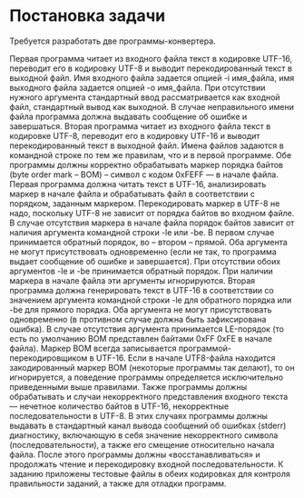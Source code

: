 # **Постановка задачи**
Требуется разработать две программы-конвертера.

Первая программа читает из входного файла текст в кодировке UTF-16, переводит его в
кодировку UTF-8 и выводит перекодированный текст в выходной файл. Имя входного файла
задается опцией -i имя_файла, имя выходного файла задается опцией -o имя_файла. При
отсутствии нужного аргумента стандартный ввод рассматривается как входной файл,
стандартный вывод как выходной. В случае неправильного имени файла программа должна
выдавать сообщение об ошибке и завершаться.
Вторая программа читает из входного файла текст в кодировке UTF-8, переводит его в
кодировку UTF-16 и выводит перекодированный текст в выходной файл. Имена файлов
задаются в командной строке по тем же правилам, что и в первой программе.
Обе программы должны корректно обрабатывать маркер порядка байтов (byte order
mark – BOM) – символ с кодом 0xFEFF — в начале файла. Первая программа должна читать
текст в UTF-16, анализировать маркер в начале файла и обрабатывать файл в соответствии с
порядком, заданным маркером. Перекодировать маркер в UTF-8 не надо, поскольку UTF-8 не
зависит от порядка байтов во входном файле. В случае отсутствия маркера в начале файла
порядок байтов зависит от наличия аргумента командной строки -le или -be. В первом случае
принимается обратный порядок, во – втором – прямой. Оба аргумента не могут присутствовать
одновременно (если не так, то программа выдает сообщение об ошибке и завершается). При
отсутствии обоих аргументов -le и -be принимается обратный порядок. При наличии маркера
в начале файла эти аргументы игнорируются.
Вторая программа должна генерировать текст в UTF-16 в соответствии со значением
аргумента командной строки -le для обратного порядка или -be для прямого порядка. Оба
аргумента не могут присутствовать одновременно (в противном случае должна быть
зафиксирована ошибка). В случае отсутствия аргумента принимается LE-порядок (то есть по
умолчанию BOM представлен байтами 0xFF 0xFE в начале файла). Маркер BOM всегда
записывается программой-перекодировщиком в UTF-16. Если в начале UTF8-файла находится
закодированный маркер BOM (некоторые программы так делают), то он игнорируется, а
поведение программы определяется исключительно приведенными выше правилами.
Также программы должны обрабатывать и случаи некорректного представления
входного текста — нечетное количество байтов в UTF-16, некорректные последовательности
в UTF-8. В этих случаях программы должны выдавать в стандартный канал вывода сообщений
об ошибках (stderr) диагностику, включающую в себя значение некорректного символа
(последовательности), а также его смещение относительно начала файла. После этого
программы должны «восстанавливаться» и продолжать чтение и перекодировку входной
последовательности.
К заданию приложены тестовые файлы в обеих кодировках для контроля правильности
заданий, а также для отладки программ.
